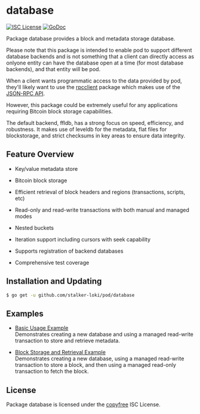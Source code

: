 # database

[![ISC License](http://img.shields.io/badge/license-ISC-blue.svg)](http://copyfree.org)
[![GoDoc](https://img.shields.io/badge/godoc-reference-blue.svg)](http://godoc.org/github.com/stalker-loki/pod/database)

Package database provides a block and metadata storage database.

Please note that this package is intended to enable pod to support different database backends and is not something that a client can directly access as onlyone entity can have the database open at a time (for most database backends),
and that entity will be pod.

When a client wants programmatic access to the data provided by pod, they'll likely want to use the [rpcclient](https://github.com/stalker-loki/pod/tree/master/rpcclient) package which makes use of the [JSON-RPC API](https://github.com/stalker-loki/pod/tree/master/docs/json_rpc_api.md).

However, this package could be extremely useful for any applications requiring Bitcoin block storage capabilities.

The default backend, ffldb, has a strong focus on speed, efficiency, and robustness. It makes use of leveldb for the metadata, flat files for blockstorage, and strict checksums in key areas to ensure data integrity.

## Feature Overview

- Key/value metadata store

- Bitcoin block storage

- Efficient retrieval of block headers and regions (transactions, scripts, etc)

- Read-only and read-write transactions with both manual and managed modes

- Nested buckets

- Iteration support including cursors with seek capability

- Supports registration of backend databases

- Comprehensive test coverage

## Installation and Updating

```bash
$ go get -u github.com/stalker-loki/pod/database
```

## Examples

- [Basic Usage Example](http://godoc.org/github.com/stalker-loki/pod/database#example-package--BasicUsage)  
  Demonstrates creating a new database and using a managed read-write transaction to store and retrieve metadata.

- [Block Storage and Retrieval Example](http://godoc.org/github.com/stalker-loki/pod/database#example-package--BlockStorageAndRetrieval)  
  Demonstrates creating a new database, using a managed read-write transaction to store a block, and then using a managed read-only transaction to fetch the
  block.

## License

Package database is licensed under the [copyfree](http://copyfree.org) ISC License.

